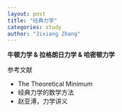 ```yaml
---
layout: post
title: "经典力学"
categories: study
author: "Jixiang Zhang"
---
```


**牛顿力学 & 拉格朗日力学 & 哈密顿力学**


参考文献

- The Theoretical Minimum
- 经典力学的数学方法
- 赵亚溥，力学讲义